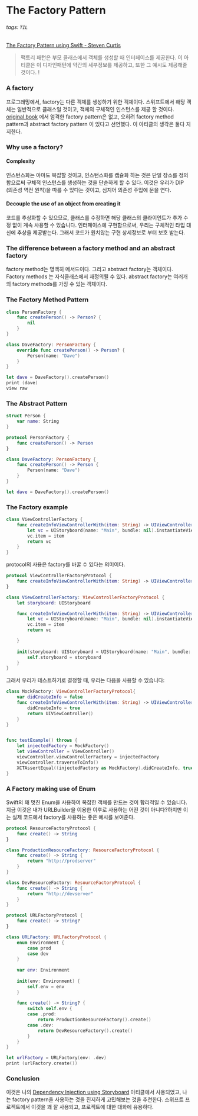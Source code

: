 # The Factory Pattern

###### tags: `TIL`

[The Factory Pattern using Swift - Steven Curtis](https://stevenpcurtis.medium.com/the-factory-pattern-using-swift-b534ae9f983f)

> 팩토리 패턴은 부모 클래스에서 객체를 생성할 때 인터페이스를 제공한다. 이 아티클은 이 디자인패턴에 약간의 세부정보를 제공하고, 또한 그 예시도 제공해줄 것이다. !

### A factory

프로그래밍에서, factory는 다른 객체를 생성하기 위한 객체이다. 스위프트에서 해당 객체는 일반적으로 클래스일 것이고, 객체의 구체적인 인스턴스를 제공 할 것이다. [original book](https://en.wikipedia.org/wiki/Design_Patterns) 에서 엄격한 factory pattern은 없고, 오히려 factory method pattern과 abstract factory pattern 이 있다고 선언했다.
이 아티클의 생각은 둘다 지지한다.

### Why use a factory?

#### Complexity

인스턴스화는 아마도 복잡할 것이고, 인스턴스화를 캡슐화 하는 것은 단일 장소를 정의 함으로써 구체적 인스턴스를 생성하는 것을 단순하게 할 수 있다. 이것은 우리가 DIP (의존성 역전 원칙)을 따를 수 있다는 것이고, 심지어 의존성 주입에 문을 연다.

#### Decouple the use of an object from creating it

코드를 추상화할 수 있으므로, 클래스를 수정하면 해당 클래스의 클라이언트가 추가 수정 없이 계속 사용할 수 있습니다. 인터페이스에 구현함으로써, 우리는 구체적인 타입 대신에 추상을 제공받는다. 그래서 코드가 원치않는 구현 상세정보로 부터 보호 받는다.

### The difference between a factory method and an abstract factory

factory method는 명백히 메서드이다. 그리고 abstract factory는 객체이다. Factory methods 는 자식클래스에서 재정의될 수 있다. abstract factory는 여러개의 factory methods를 가징 수 있는 객체이다.

### The Factory Method Pattern
```swift
class PersonFactory {
    func createPerson() -> Person? {
        nil
    }
}

class DaveFactory: PersonFactory {
    override func createPerson() -> Person? {
        Person(name: "Dave")
    }
}

let dave = DaveFactory().createPerson()
print (dave)
view raw
```

### The Abstract Pattern

```swift
struct Person {
    var name: String
}

protocol PersonFactory {
    func createPerson() -> Person
}

class DaveFactory: PersonFactory {
    func createPerson() -> Person {
        Person(name: "Dave")
    }
}

let dave = DaveFactory().createPerson()

```

### The Factory example

```swift
class ViewControllerFactory {
    func createInfoViewControllerWith(item: String) -> UIViewController {
        let vc = UIStoryboard(name: "Main", bundle: nil).instantiateViewController(withIdentifier: "InfoViewController") as! InformationViewController
        vc.item = item
        return vc
    }
}
```

protocol의 사용은 factory를 바꿀 수 있다는 의미이다.

```swift
protocol ViewControllerFactoryProtocol {
    func createInfoViewControllerWith(item: String) -> UIViewController
}

class ViewControllerFactory: ViewControllerFactoryProtocol {
    let storyboard: UIStoryboard

    func createInfoViewControllerWith(item: String) -> UIViewController {
        let vc = UIStoryboard(name: "Main", bundle: nil).instantiateViewController(withIdentifier: "InfoViewController") as! InformationViewController
        vc.item = item
        return vc

    }
    
    init(storyboard: UIStoryboard = UIStoryboard(name: "Main", bundle: nil)) {
        self.storyboard = storyboard
    }
}
```

그래서 우리가 테스트하기로 결정할 때, 우리는 다음을 사용할 수 있습니다:

```swift
class MockFactory: ViewControllerFactoryProtocol{
    var didCreateInfo = false
    func createInfoViewControllerWith(item: String) -> UIViewController {
        didCreateInfo = true
        return UIViewController()
    }
}
```

```swift

func testExample() throws {
    let injectedFactory = MockFactory()
    let viewController = ViewController()
    viewController.viewControllerFactory = injectedFactory
    viewController.traverseToInfo()
    XCTAssertEqual((injectedFactory as MockFactory).didCreateInfo, true)
}
```

### A Factory making use of Enum

Swift의 꽤 멋진 Enum을 사용하여 복잡한 객체를 만드는 것이 합리적일 수 있습니다.
지금 이것은 내가 URLBuilder을 이용한 이후로 사용하는 어떤 것이 아니다?하지만 이는 실제 코드에서 factory를 사용하는 좋은 예시를 보여준다.

```swift
protocol ResourceFactoryProtocol {
    func create() -> String
}

class ProductionResourceFactory: ResourceFactoryProtocol {
    func create() -> String {
        return "http://prodserver"
    }
}

class DevResourceFactory: ResourceFactoryProtocol {
    func create() -> String {
        return "http://devserver"
    }
}

protocol URLFactoryProtocol {
    func create() -> String?
}

class URLFactory: URLFactoryProtocol {
    enum Environment {
        case prod
        case dev
    }
    
    var env: Environment
    
    init(env: Environment) {
        self.env = env
    }
    
    func create() -> String? {
        switch self.env {
        case .prod:
            return ProductionResourceFactory().create()
        case .dev:
            return DevResourceFactory().create()
        }
    }
}

let urlFactory = URLFactory(env: .dev)
print (urlFactory.create())
```

### Conclusion
이것은 나의 [Dependency Injection using Storyboard](https://github.com/stevencurtis/SwiftCoding/DIStoryboards) 아티클에서 사용되었고, 나는 factory pattern을 사용하는 것을 진지하게 고민해보는 것을 추천한다. 스위프트 프로젝트에서 이것을 꽤 잘 사용되고, 프로젝트에 대한 대화에 유용하다.
